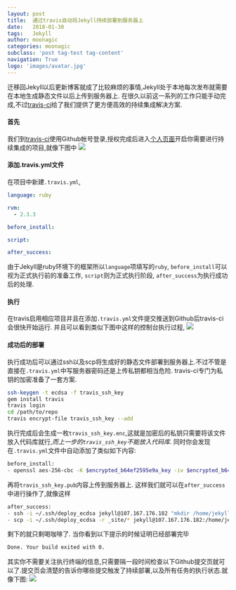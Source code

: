 ```yaml
---
layout: post
title:  通过travis自动将Jekyll持续部署到服务器上
date:   2018-01-30
tags:   Jekyll
author: moonagic
categories: moonagic
subclass: 'post tag-test tag-content'
navigation: True
logo: 'images/avatar.jpg'
---
```


迁移回Jekyll以后更新博客就成了比较麻烦的事情,Jekyll处于本地每次发布就需要在本地生成静态文件以后上传到服务器上.
在很久以前这一系列的工作只能手动完成,不过[travis-ci](https://travis-ci.org)给了我们提供了更方便高效的持续集成解决方案.

#### 首先
我们到[travis-ci](https://travis-ci.org)使用Github帐号登录,授权完成后进入[个人页面](https://travis-ci.org/profile)开启你需要进行持续集成的项目,就像下图中
![](https://cdn.agic.io/images/2018/01/travis0.png)

#### 添加.travis.yml文件
在项目中新建`.travis.yml`,
```yml
language: ruby

rvm:
  - 2.3.3

before_install:

script:

after_success:

```
由于Jekyll是ruby环境下的框架所以`language`项填写的`ruby`,
`before_install`可以视为正式执行前的准备工作,
`script`则为正式执行阶段,
`after_success`为执行成功后的处理.

#### 执行
在travis启用相应项目并且在添加`.travis.yml`文件提交推送到Github后travis-ci会很快开始运行.
并且可以看到类似下图中这样的控制台执行过程,
![](https://cdn.agic.io/images/2018/01/travis1.png)

#### 成功后的部署
执行成功后可以通过ssh以及scp将生成好的静态文件部署到服务器上.不过不管是直接在`.travis.yml`中写服务器密码还是上传私钥都相当危险.
travis-ci专门为私钥的加密准备了一套方案.
```zsh
ssh-keygen -t ecdsa -f travis_ssh_key
gem install travis
travis login
cd /path/to/repo
travis encrypt-file travis_ssh_key --add
```
执行完成后会生成一枚`travis_ssh_key.enc`,这就是加密后的私钥只需要将该文件放入代码库就行,*而上一步的`travis_ssh_key`不能放入代码库*.
同时你会发现在`.travis.yml`文件中自动添加了类似如下内容:
```zsh
before_install:
- openssl aes-256-cbc -K $encrypted_b64ef2595e9a_key -iv $encrypted_b64ef2595e9a_iv -in deploy_ecdsa.enc -out ~/.ssh/deploy_ecdsa -d
```
再将`travis_ssh_key.pub`内容上传到服务器上.
这样我们就可以在`after_success`中进行操作了,就像这样
```zsh
after_success:
- ssh -i ~/.ssh/deploy_ecdsa jekyll@107.167.176.182 "mkdir /home/jekyll/_content/"
- scp -i ~/.ssh/deploy_ecdsa -r _site/* jekyll@107.167.176.182:/home/jekyll/_content/
```
剩下的就只剩喝咖啡了.
当你看到以下提示的时候证明已经部署完毕
```zsh
Done. Your build exited with 0.
```
其实你不需要关注执行终端的信息,只需要隔一段时间检查以下Github提交页就可以了.提交页会清楚的告诉你哪些提交触发了持续部署,以及所有任务的执行状态.就像下图:
![](https://cdn.agic.io/images/2018/01/travis2.png)
